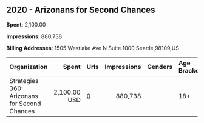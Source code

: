 ## 2020 - Arizonans for Second Chances 
**Spent**: 2,100.00

**Impressions**: 880,738

**Billing Addresses**: 1505 Westlake Ave N Suite 1000,Seattle,98109,US

|Organization|Spent|Urls|Impressions|Genders|Age Brackets|Country Codes|
|:---|---:|:---|---:|:---|:---|:---|
|Strategies 360: Arizonans for Second Chances|2,100.00 USD|[0](https://www.snap.com/political-ads/asset/aa6d97e9ae2e964c531f389a95ac17f9cb58885ebfd7131d7dfe51c8416701ff?mediaType=mp4)|880,738||18+|united states|
